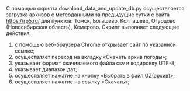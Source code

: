 С помощью скрипта download_data_and_update_db.py осуществляется загрузка архивов с метеоданными за предыдущие сутки с сайта https://rp5.ru/ для пунктов: Томск, Богашево, Колпашево, Огурцово (Новосибирская область), Кемерово. 
Скрипт выполняет следующие действия: 
1)	с помощью веб-браузера Chrome открывает сайт по указанной ссылке;
2)	осуществляет переход на вкладку «Скачать архив погоды»;
3)	указывает формат скачиваемого файла csv и кодировку UTF-8;
4)	указывает диапазон дат;
5)	осуществляет нажатие на кнопку «Выбрать в файл GZ(архив)»;
6)	осуществляет нажатие на ссылку «Скачать»;
